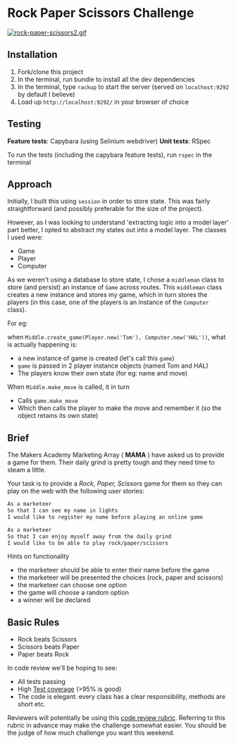 # Rock Paper Scissors Challenge

[![rock-paper-scissors2.gif](https://i.postimg.cc/6QQt73qd/rock-paper-scissors2.gif)](https://postimg.cc/v4CpkGWB)

Installation
---------

1. Fork/clone this project
2. In the terminal, run bundle to install all the dev dependencies
3. In the terminal, type `rackup` to start the server (served on `localhost:9292` by default I believe)
4. Load up `http://localhost:9292/` in your browser of choice

Testing
---------
**Feature tests**: Capybara (using Selinium webdriver)
**Unit tests**: RSpec

To run the tests (including the capybara feature tests), run `rspec` in the terminal

Approach
---------
Initially, I built this using `session` in order to store state. This was fairly straightforward (and possibly preferable for the size of the project). 

However, as I was looking to understand 'extracting logic into a model layer' part better, I opted to abstract my states out into a model layer. The classes I used were: 

- Game
- Player
- Computer

As we weren't using a database to store state, I chose a `middleman` class to store (and persist) an instance of `Game` across routes. This `middleman` class creates a new instance and stores my game, which in turn stores the players (in this case, one of the players is an instance of the `Computer` class). 

For eg: 

when `Middle.create_game(Player.new('Tom'), Computer.new('HAL'))`, what is actually happening is: 

- a new instance of game is created (let's call this `game`)
- `game` is passed in 2 player instance objects (named Tom and HAL)
- The players know their own state (for eg: name and move)

When `Middle.make_move` is called, it in turn

- Calls `game.make_move`
- Which then calls the player to make the move and remember it (so the object retains its own state)

Brief
----

The Makers Academy Marketing Array ( **MAMA** ) have asked us to provide a game for them. Their daily grind is pretty tough and they need time to steam a little.

Your task is to provide a _Rock, Paper, Scissors_ game for them so they can play on the web with the following user stories:

```sh
As a marketeer
So that I can see my name in lights
I would like to register my name before playing an online game

As a marketeer
So that I can enjoy myself away from the daily grind
I would like to be able to play rock/paper/scissors
```

Hints on functionality

- the marketeer should be able to enter their name before the game
- the marketeer will be presented the choices (rock, paper and scissors)
- the marketeer can choose one option
- the game will choose a random option
- a winner will be declared

## Basic Rules

- Rock beats Scissors
- Scissors beats Paper
- Paper beats Rock

In code review we'll be hoping to see:

* All tests passing
* High [Test coverage](https://github.com/makersacademy/course/blob/master/pills/test_coverage.md) (>95% is good)
* The code is elegant: every class has a clear responsibility, methods are short etc.

Reviewers will potentially be using this [code review rubric](docs/review.md).  Referring to this rubric in advance may make the challenge somewhat easier.  You should be the judge of how much challenge you want this weekend.
